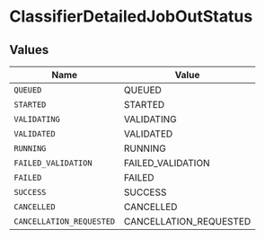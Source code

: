# ClassifierDetailedJobOutStatus


## Values

| Name                     | Value                    |
| ------------------------ | ------------------------ |
| `QUEUED`                 | QUEUED                   |
| `STARTED`                | STARTED                  |
| `VALIDATING`             | VALIDATING               |
| `VALIDATED`              | VALIDATED                |
| `RUNNING`                | RUNNING                  |
| `FAILED_VALIDATION`      | FAILED_VALIDATION        |
| `FAILED`                 | FAILED                   |
| `SUCCESS`                | SUCCESS                  |
| `CANCELLED`              | CANCELLED                |
| `CANCELLATION_REQUESTED` | CANCELLATION_REQUESTED   |